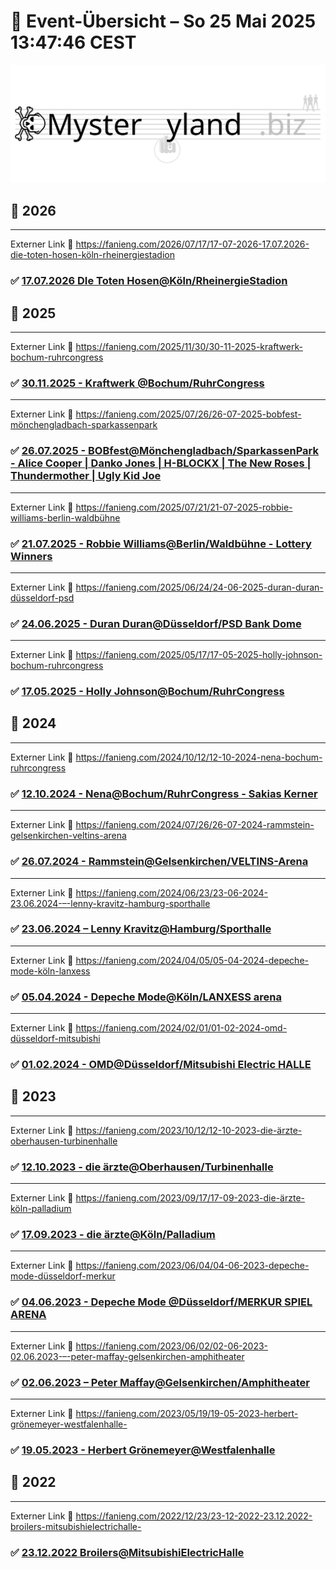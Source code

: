 # 📓 Event-Übersicht – So 25 Mai 2025 13:47:46 CEST

![Mysterland](/public/mysteryland.svg)

## 📆 2026

---

Externer Link 🔗 https://fanieng.com/2026/07/17/17-07-2026-17.07.2026-die-toten-hosen-köln-rheinergiestadion

### ✅ [17.07.2026 DIe Toten Hosen@Köln/RheinergieStadion](./src/content/events/2026/07-17/index.mdx)

## 📆 2025

---

Externer Link 🔗 https://fanieng.com/2025/11/30/30-11-2025-kraftwerk-bochum-ruhrcongress

### ✅ [30.11.2025 - Kraftwerk @Bochum/RuhrCongress](./src/content/events/2025/11-30/index.mdx)

---

Externer Link 🔗 https://fanieng.com/2025/07/26/26-07-2025-bobfest-mönchengladbach-sparkassenpark

### ✅ [26.07.2025 - BOBfest@Mönchengladbach/SparkassenPark - Alice Cooper | Danko Jones | H-BLOCKX | The New Roses | Thundermother | Ugly Kid Joe](./src/content/events/2025/07-26/index.mdx)

---

Externer Link 🔗 https://fanieng.com/2025/07/21/21-07-2025-robbie-williams-berlin-waldbühne

### ✅ [21.07.2025 - Robbie Williams@Berlin/Waldbühne - Lottery Winners](./src/content/events/2025/07-21/index.mdx)

---

Externer Link 🔗 https://fanieng.com/2025/06/24/24-06-2025-duran-duran-düsseldorf-psd

### ✅ [24.06.2025 - Duran Duran@Düsseldorf/PSD Bank Dome](./src/content/events/2025/06-24/index.mdx)

---

Externer Link 🔗 https://fanieng.com/2025/05/17/17-05-2025-holly-johnson-bochum-ruhrcongress

### ✅ [17.05.2025 - Holly Johnson@Bochum/RuhrCongress](./src/content/events/2025/05-17/index.mdx)

## 📆 2024

---

Externer Link 🔗 https://fanieng.com/2024/10/12/12-10-2024-nena-bochum-ruhrcongress

### ✅ [12.10.2024 - Nena@Bochum/RuhrCongress - Sakias Kerner](./src/content/events/2024/10-12/index.mdx)

---

Externer Link 🔗 https://fanieng.com/2024/07/26/26-07-2024-rammstein-gelsenkirchen-veltins-arena

### ✅ [26.07.2024 - Rammstein@Gelsenkirchen/VELTINS-Arena](./src/content/events/2024/07-26/index.mdx)

---

Externer Link 🔗 https://fanieng.com/2024/06/23/23-06-2024-23.06.2024-–-lenny-kravitz-hamburg-sporthalle

### ✅ [23.06.2024 – Lenny Kravitz@Hamburg/Sporthalle](./src/content/events/2024/06-23/index.mdx)

---

Externer Link 🔗 https://fanieng.com/2024/04/05/05-04-2024-depeche-mode-köln-lanxess

### ✅ [05.04.2024 - Depeche Mode@Köln/LANXESS arena](./src/content/events/2024/04-05/index.mdx)

---

Externer Link 🔗 https://fanieng.com/2024/02/01/01-02-2024-omd-düsseldorf-mitsubishi

### ✅ [01.02.2024 - OMD@Düsseldorf/Mitsubishi Electric HALLE](./src/content/events/2024/02-01/index.mdx)

## 📆 2023

---

Externer Link 🔗 https://fanieng.com/2023/10/12/12-10-2023-die-ärzte-oberhausen-turbinenhalle

### ✅ [12.10.2023 - die ärzte@Oberhausen/Turbinenhalle](./src/content/events/2023/10-12/index.mdx)

---

Externer Link 🔗 https://fanieng.com/2023/09/17/17-09-2023-die-ärzte-köln-palladium

### ✅ [17.09.2023 - die ärzte@Köln/Palladium](./src/content/events/2023/09-17/index.mdx)

---

Externer Link 🔗 https://fanieng.com/2023/06/04/04-06-2023-depeche-mode-düsseldorf-merkur

### ✅ [04.06.2023 - Depeche Mode @Düsseldorf/MERKUR SPIEL ARENA](./src/content/events/2023/06-04/index.mdx)

---

Externer Link 🔗 https://fanieng.com/2023/06/02/02-06-2023-02.06.2023-–-peter-maffay-gelsenkirchen-amphitheater

### ✅ [02.06.2023 – Peter Maffay@Gelsenkirchen/Amphitheater](./src/content/events/2023/06-02/index.mdx)

---

Externer Link 🔗 https://fanieng.com/2023/05/19/19-05-2023-herbert-grönemeyer-westfalenhalle-

### ✅ [19.05.2023 - Herbert Grönemeyer@Westfalenhalle](./src/content/events/2023/05-19/index.mdx)

## 📆 2022

---

Externer Link 🔗 https://fanieng.com/2022/12/23/23-12-2022-23.12.2022-broilers-mitsubishielectrichalle-

### ✅ [23.12.2022 Broilers@MitsubishiElectricHalle](./src/content/events/2022/12-23/index.mdx)

